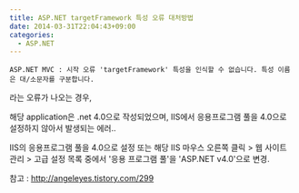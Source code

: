 ```yaml
---
title: ASP.NET targetFramework 특성 오류 대처방법
date: 2014-03-31T22:04:43+09:00
categories:
  - ASP.NET
---
```


```
ASP.NET MVC : 시작 오류 'targetFramework' 특성을 인식할 수 없습니다. 특성 이름은 대/소문자를 구분합니다.
```

라는 오류가 나오는 경우,

해당 application은 .net 4.0으로 작성되었으며, IIS에서 응용프로그램 풀을 4.0으로 설정하지 않아서 발생되는 에러..

IIS의 응용프로그램 풀을 4.0으로 설정 또는 해당 IIS 마우스 오른쪽 클릭 > 웹 사이트 관리 > 고급 설정 목록 중에서 '응용 프로그램 풀'을 'ASP.NET v4.0'으로 변경.

참고 : http://angeleyes.tistory.com/299
